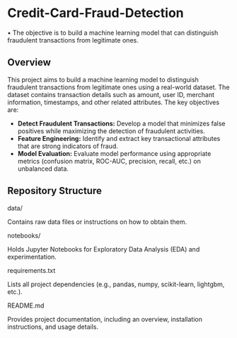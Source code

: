 # Credit-Card-Fraud-Detection
• The objective is to build a machine learning model that can distinguish fraudulent transactions from legitimate ones.
## Overview

This project aims to build a machine learning model to distinguish fraudulent transactions from legitimate ones using a real-world dataset. The dataset contains transaction details such as amount, user ID, merchant information, timestamps, and other related attributes. The key objectives are:

- **Detect Fraudulent Transactions:** Develop a model that minimizes false positives while maximizing the detection of fraudulent activities.
- **Feature Engineering:** Identify and extract key transactional attributes that are strong indicators of fraud.
- **Model Evaluation:** Evaluate model performance using appropriate metrics (confusion matrix, ROC-AUC, precision, recall, etc.) on unbalanced data.

## Repository Structure

data/

Contains raw data files or instructions on how to obtain them.

notebooks/

Holds Jupyter Notebooks for Exploratory Data Analysis (EDA) and experimentation.

requirements.txt

Lists all project dependencies (e.g., pandas, numpy, scikit-learn, lightgbm, etc.).

README.md

Provides project documentation, including an overview, installation instructions, and usage details.


